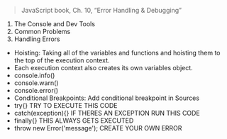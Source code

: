 >JavaScript book, Ch. 10, “Error Handling & Debugging”
1. The Console and Dev Tools
2. Common Problems
3. Handling Errors


- Hoisting: Taking all of the variables and functions and hoisting them to the top of the execution context.
- Each execution context also creates its own variables object.
- console.info()
- console.warn()
- console.error()
- Conditional Breakpoints: Add conditional breakpoint in Sources
- try{} TRY TO EXECUTE THIS CODE
- catch(exception){} IF THERES AN EXCEPTION RUN THIS CODE
- finally{} THIS ALWAYS GETS EXECUTED
- throw new Error('message'); CREATE YOUR OWN ERROR
   
